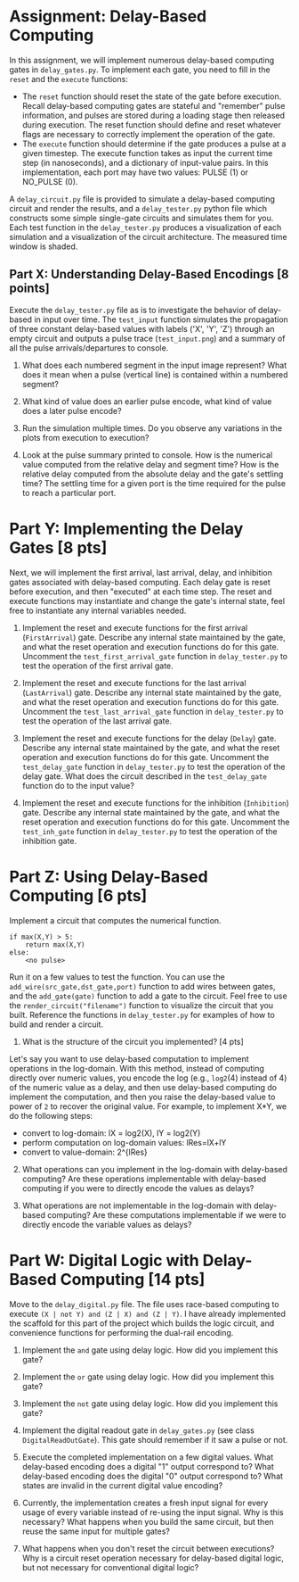 # Assignment: Delay-Based Computing

In this assignment, we will implement numerous delay-based computing gates in `delay_gates.py`. To implement each gate, you need to fill in the `reset` and the `execute` functions:

 - The `reset` function should reset the state of the gate before execution. Recall delay-based computing gates are stateful and "remember" pulse information, and pulses are stored during a loading stage then released during execution. The reset function should define and reset whatever flags are necessary to correctly implement the operation of the gate.
 - The `execute` function should determine if the gate produces a pulse at a given timestep. The execute function takes as input the current time step (in nanoseconds), and a dictionary of input-value pairs. In this implementation, each port may have two values: PULSE (1) or NO_PULSE (0).

A `delay_circuit.py` file is provided to simulate a delay-based computing circuit and render the results, and a `delay_tester.py` python file which constructs some simple single-gate circuits and simulates them for you. Each test function in the `delay_tester.py` produces a visualization of each simulation and a visualization of the circuit architecture. The measured time window is shaded.

## Part X: Understanding Delay-Based Encodings [8 points]

Execute the `delay_tester.py` file as is to investigate the behavior of delay-based in input over time. The `test_input` function simulates the propagation of three constant delay-based values with labels ('X', 'Y', 'Z') through an empty circuit and outputs a pulse trace (`test_input.png`) and a summary of all the pulse arrivals/departures to console.

1. What does each numbered segment in the input image represent? What does it mean when a pulse (vertical line) is contained within a numbered segment?

2. What kind of value does an earlier pulse encode, what kind of value does a later pulse encode?

3. Run the simulation multiple times. Do you observe any variations in the plots from execution to execution?

4. Look at the pulse summary printed to console. How is the numerical value computed from the relative delay and segment time? How is the relative delay computed from the absolute delay and the gate's settling time? The settling time for a given port is the time required for the pulse to reach a particular port. 

# Part Y: Implementing the Delay Gates [8 pts]

Next, we will implement the first arrival, last arrival, delay, and inhibition gates associated with delay-based computing. Each delay gate is reset before execution, and then "executed" at each time step. The reset and execute functions may instantiate and change the gate's internal state, feel free to instantiate any internal variables needed.

1. Implement the reset and execute functions for the first arrival (`FirstArrival`) gate. Describe any internal state maintained by the gate, and what the reset operation and execution functions do for this gate. Uncomment the `test_first_arrival_gate` function in `delay_tester.py` to test the operation of the first arrival gate. 


2. Implement the reset and execute functions for the last arrival (`LastArrival`) gate. Describe any internal state maintained by the gate, and what the reset operation and execution functions do for this gate. Uncomment the `test_last_arrival_gate` function in `delay_tester.py` to test the operation of the last arrival gate. 


3. Implement the reset and execute functions for the delay (`Delay`) gate. Describe any internal state maintained by the gate, and what the reset operation and execution functions do for this gate. Uncomment the `test_delay_gate` function in `delay_tester.py` to test the operation of the delay gate. What does the circuit described in the `test_delay_gate` function do to the input value? 


4. Implement the reset and execute functions for the inhibition (`Inhibition`) gate. Describe any internal state maintained by the gate, and what the reset operation and execution functions do for this gate. Uncomment the `test_inh_gate` function in `delay_tester.py` to test the operation of the inhibition gate. 

# Part Z: Using Delay-Based Computing [6 pts]

Implement a circuit that computes the numerical function.

    if max(X,Y) > 5:
        return max(X,Y) 
    else: 
        <no pulse>

Run it on a few values to test the function. You can use the `add_wire(src_gate,dst_gate,port)` function to add wires between gates, and the `add_gate(gate)` function to add a gate to the circuit. Feel free to use the `render_circuit("filename")` function to visualize the circuit that you built. Reference the functions in `delay_tester.py` for examples of how to build and render a circuit.

1. What is the structure of the circuit you implemented? [4 pts]

Let's say you want to use delay-based computation to implement operations in the log-domain. With this method, instead of computing directly over numeric values, you encode the log (e.g., `log2`(4) instead of 4) of the numeric value as a delay, and then use delay-based computing do implement the computation, and then you raise the delay-based value to power of `2` to recover the original value. For example, to implement X*Y, we do the following steps:

- convert to log-domain: lX = log2(X), lY = log2(Y)
- perform computation on log-domain values: lRes=lX+lY
- convert to value-domain: 2^{lRes}

2. What operations can you implement in the log-domain with delay-based computing? Are these operations implementable with delay-based computing if you were to directly encode the values as delays?

3. What operations are not implementable in the log-domain with delay-based computing? Are these computations implementable if we were to directly encode the variable values as delays?


# Part W: Digital Logic with Delay-Based Computing [14 pts]

Move to the `delay_digital.py` file. The file uses race-based computing to execute `(X | not Y) and (Z | X) and (Z | Y)`. I have already implemented the scaffold for this part of the project which builds the logic circuit, and convenience functions for performing the dual-rail encoding.

1. Implement the `and` gate using delay logic. How did you implement this gate?

2. Implement the `or` gate using delay logic. How did you implement this gate?

3. Implement the `not` gate using delay logic. How did you implement this gate?

4. Implement the digital readout gate in `delay_gates.py` (see class `DigitalReadOutGate`). This gate should remember if it saw a pulse or not.

5. Execute the completed implementation on a few digital values. What delay-based encoding does a digital "1" output correspond to? What delay-based encoding does the digital "0" output correspond to? What states are invalid in the current digital value encoding?
 
6. Currently, the implementation creates a fresh input signal for every usage of every variable instead of re-using the input signal. Why is this necessary? What happens when you build the same circuit, but then reuse the same input for multiple gates?

7. What happens when you don't reset the circuit between executions? Why is a circuit reset operation necessary for delay-based digital logic, but not necessary for conventional digital logic?